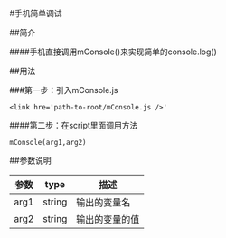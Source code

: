 #手机简单调试

##简介

####手机直接调用mConsole()来实现简单的console.log()

##用法

###第一步：引入mConsole.js

```
<link hre='path-to-root/mConsole.js />'
```

####第二步：在script里面调用方法

```
mConsole(arg1,arg2)
```

##参数说明

参数 | type | 描述
------------ | ------------- | ------------
arg1 | string  | 输出的变量名
arg2 | string  | 输出的变量的值
